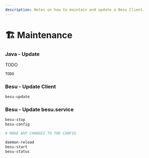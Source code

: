 ```yaml
---
description: Notes on how to maintain and update a Besu Client.
---
```


# 🏗️ Maintenance

### Java - Update

TODO

```bash
TODO
```

### Besu - Update Client

```bash
besu-update
```

### Besu - Update besu.service

```bash
besu-stop
besu-config

# MAKE ANY CHANGES TO THE CONFIG

daemon-reload
besu-start
besu-status
```
